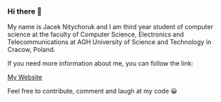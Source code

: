 ### Hi there 👋


My name is Jacek Nitychoruk and I am third year student of computer science at the faculty of Computer Science, Electronics and Telecommunications at AGH University of Science and Technology in Cracow, Poland.

If you need more information about me, you can follow the link: 

[My Website](https://www.nitychoruk.pl)

Feel free to contribute, comment and laugh at my code 😀

<!--
**def-au1t/def-au1t** is a ✨ _special_ ✨ repository because its `README.md` (this file) appears on your GitHub profile.


Here are some ideas to get you started:

- 🔭 I’m currently working on ...
- 🌱 I’m currently learning ...
- 👯 I’m looking to collaborate on ...
- 🤔 I’m looking for help with ...
- 💬 Ask me about ...
- 📫 How to reach me: ...
- 😄 Pronouns: ...
- ⚡ Fun fact: ...
-->
